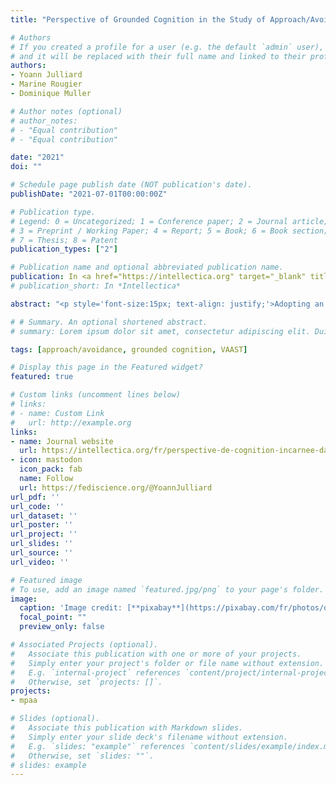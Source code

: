 ```yaml
---
title: "Perspective of Grounded Cognition in the Study of Approach/Avoidance Tendencies"

# Authors
# If you created a profile for a user (e.g. the default `admin` user), write the username (folder name) here 
# and it will be replaced with their full name and linked to their profile.
authors:
- Yoann Julliard
- Marine Rougier
- Dominique Muller

# Author notes (optional)
# author_notes:
# - "Equal contribution"
# - "Equal contribution"

date: "2021"
doi: ""

# Schedule page publish date (NOT publication's date).
publishDate: "2021-07-01T00:00:00Z"

# Publication type.
# Legend: 0 = Uncategorized; 1 = Conference paper; 2 = Journal article;
# 3 = Preprint / Working Paper; 4 = Report; 5 = Book; 6 = Book section;
# 7 = Thesis; 8 = Patent
publication_types: ["2"]

# Publication name and optional abbreviated publication name.
publication: In <a href="https://intellectica.org" target="_blank" title="https://intellectica.org">*Intellectica*</a>
# publication_short: In *Intellectica*

abstract: "<p style='font-size:15px; text-align: justify;'>Adopting an approach/avoidance behavior is a response closely linked to our sensorimotor experience and is therefore a good example of the grounded nature of cognition. The first tasks designed to measure approach/avoidance tendencies sought to reproduce the motor experience by focusing on arm movements and reported approach/avoidance compatibility effects. These effects were seen as evidence in favor of grounded cognition. Then, the superiority of tasks not relying theoretically on sensorimotor characteristics, the ambiguity of arm movements regarding approach/avoidance, and even replication failures have led the literature to somewhat abandon the grounded cognition account of approach/avoidance effects. However, the grounded cognition approach is not limited to motor aspects. Recently, our research team reevaluated the merits of the grounded approach in the study of approach/avoidance tendencies by going back to the core of the grounded cognition models’ principles. More precisely, based on a multi-trace memory model of grounded cognition, more specifically the Act-In model, we hypothesized that the most prototypical sensorimotor information of approach/avoidance was, on the one hand, not motor but visual and concerned, on the other hand, whole-body movements and not only flexion/extension arm movements. Therefore, we created a new task based on the visual information associated with whole-body approach/avoidance movements. This task allowed us to observe large and replicable approach/avoidance effects. This line of research illustrates that relying on a memory model of grounded cognition can enable the formulation of clear hypotheses and the design of robust paradigms.</p>"

# # Summary. An optional shortened abstract.
# summary: Lorem ipsum dolor sit amet, consectetur adipiscing elit. Duis posuere tellus ac convallis placerat. Proin tincidunt magna sed ex sollicitudin condimentum.

tags: [approach/avoidance, grounded cognition, VAAST]

# Display this page in the Featured widget?
featured: true

# Custom links (uncomment lines below)
# links:
# - name: Custom Link
#   url: http://example.org
links:
- name: Journal website
  url: https://intellectica.org/fr/perspective-de-cognition-incarnee-dans-l-etude-des-tendances-l-approcheevitement
- icon: mastodon
  icon_pack: fab
  name: Follow
  url: https://fediscience.org/@YoannJulliard
url_pdf: ''
url_code: ''
url_dataset: ''
url_poster: ''
url_project: ''
url_slides: ''
url_source: ''
url_video: ''

# Featured image
# To use, add an image named `featured.jpg/png` to your page's folder. 
image:
  caption: 'Image credit: [**pixabay**](https://pixabay.com/fr/photos/ours-brun-ours-animal-prédateur-6805509/)'
  focal_point: ""
  preview_only: false

# Associated Projects (optional).
#   Associate this publication with one or more of your projects.
#   Simply enter your project's folder or file name without extension.
#   E.g. `internal-project` references `content/project/internal-project/index.md`.
#   Otherwise, set `projects: []`.
projects:
- mpaa

# Slides (optional).
#   Associate this publication with Markdown slides.
#   Simply enter your slide deck's filename without extension.
#   E.g. `slides: "example"` references `content/slides/example/index.md`.
#   Otherwise, set `slides: ""`.
# slides: example
---
```


<!-- {{% callout note %}}
Click the *Cite* button above to demo the feature to enable visitors to import publication metadata into their reference management software.
{{% /callout %}}

{{% callout note %}}
Create your slides in Markdown - click the *Slides* button to check out the example.
{{% /callout %}}

Supplementary notes can be added here, including [code, math, and images](https://wowchemy.com/docs/writing-markdown-latex/). -->
